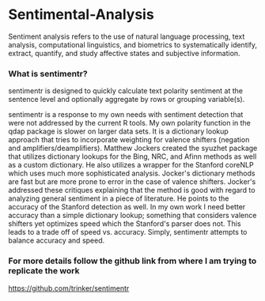 # Sentimental-Analysis
Sentiment analysis refers to the use of natural language processing, text analysis, computational linguistics, and biometrics to systematically identify, extract, quantify, and study affective states and subjective information.

### What is sentimentr?
sentimentr is designed to quickly calculate text polarity sentiment at the sentence level and optionally aggregate by rows or grouping variable(s).

sentimentr is a response to my own needs with sentiment detection that were not addressed by the current R tools. My own polarity function in the qdap package is slower on larger data sets. It is a dictionary lookup approach that tries to incorporate weighting for valence shifters (negation and amplifiers/deamplifiers). Matthew Jockers created the syuzhet package that utilizes dictionary lookups for the Bing, NRC, and Afinn methods as well as a custom dictionary. He also utilizes a wrapper for the Stanford coreNLP which uses much more sophisticated analysis. Jocker's dictionary methods are fast but are more prone to error in the case of valence shifters. Jocker's addressed these critiques explaining that the method is good with regard to analyzing general sentiment in a piece of literature. He points to the accuracy of the Stanford detection as well. In my own work I need better accuracy than a simple dictionary lookup; something that considers valence shifters yet optimizes speed which the Stanford's parser does not. This leads to a trade off of speed vs. accuracy. Simply, sentimentr attempts to balance accuracy and speed.

### For more details follow the github link from where I am trying to replicate the work
https://github.com/trinker/sentimentr
